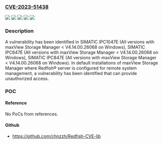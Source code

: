 ### [CVE-2023-51438](https://cve.mitre.org/cgi-bin/cvename.cgi?name=CVE-2023-51438)
![](https://img.shields.io/static/v1?label=Product&message=SIMATIC%20IPC1047E&color=blue)
![](https://img.shields.io/static/v1?label=Product&message=SIMATIC%20IPC647E&color=blue)
![](https://img.shields.io/static/v1?label=Product&message=SIMATIC%20IPC847E&color=blue)
![](https://img.shields.io/static/v1?label=Version&message=%3D%20All%20versions%20with%20maxView%20Storage%20Manager%20%3C%20V4.14.00.26068%20on%20Windows%20&color=brighgreen)
![](https://img.shields.io/static/v1?label=Vulnerability&message=CWE-20%3A%20Improper%20Input%20Validation&color=brighgreen)

### Description

A vulnerability has been identified in SIMATIC IPC1047E (All versions with maxView Storage Manager < V4.14.00.26068 on Windows), SIMATIC IPC647E (All versions with maxView Storage Manager < V4.14.00.26068 on Windows), SIMATIC IPC847E (All versions with maxView Storage Manager < V4.14.00.26068 on Windows). In default installations of maxView Storage Manager where Redfish® server is configured for remote system management, a vulnerability has been identified that can provide unauthorized access.

### POC

#### Reference
No PoCs from references.

#### Github
- https://github.com/chnzzh/Redfish-CVE-lib

